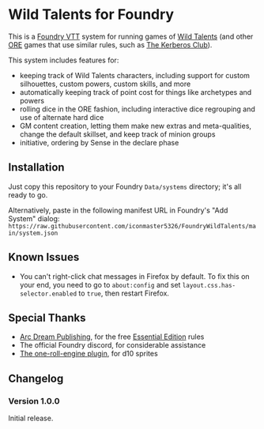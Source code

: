 # Wild Talents for Foundry

This is a [Foundry VTT](https://foundryvtt.com/) system for running games of
[Wild Talents](https://preview.drivethrurpg.com/en/product/78394/Wild-Talents-2nd-Edition)
(and other [ORE](https://arcdream.com/home/) games that use similar
rules, such as [The Kerberos Club](https://preview.drivethrurpg.com/en/product/64271/wild-talents-the-kerberos-club)).

This system includes features for:

- keeping track of Wild Talents characters, including support for custom
  silhouettes, custom powers, custom skills, and more
- automatically keeping track of point cost for things like archetypes and
  powers
- rolling dice in the ORE fashion, including interactive dice regrouping and use
  of alternate hard dice
- GM content creation, letting them make new extras and meta-qualities, change
  the default skillset, and keep track of minion groups
- initiative, ordering by Sense in the declare phase

## Installation

Just copy this repository to your Foundry `Data/systems` directory; it's all
ready to go.

Alternatively, paste in the following manifest URL in Foundry's
"Add System" dialog: `https://raw.githubusercontent.com/iconmaster5326/FoundryWildTalents/main/system.json`

## Known Issues

- You can't right-click chat messages in Firefox by default. To fix this on your
  end, you need to go to `about:config` and set
  `layout.css.has-selector.enabled` to `true`, then restart Firefox.

## Special Thanks

- [Arc Dream Publishing](https://arcdream.com/), for the free
  [Essential Edition](https://preview.drivethrurpg.com/en/product/57975/Wild-Talents-Essential-Edition)
  rules
- The official Foundry discord, for considerable assistance
- [The one-roll-engine plugin](https://github.com/shemetz/one-roll-engine), for
  d10 sprites

## Changelog

### Version 1.0.0

Initial release.
